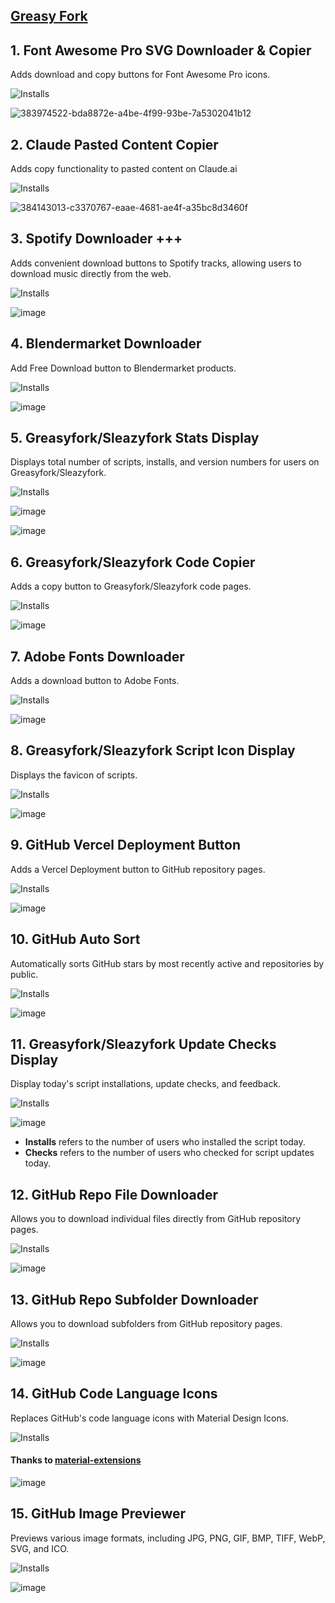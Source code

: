 ## [Greasy Fork](https://greasyfork.org/en/users/1376410-afkarxyz)

## 1. Font Awesome Pro SVG Downloader & Copier
Adds download and copy buttons for Font Awesome Pro icons.

![Installs](https://img.shields.io/badge/dynamic/json?color=%232ea44f&label=Installs&query=$&url=https://forksinstalls.vercel.app/greasyfork.org/en/scripts/516246-font-awesome-pro-svg-downloader-copier)

![383974522-bda8872e-a4be-4f99-93be-7a5302041b12](https://github.com/user-attachments/assets/eea72d70-4d42-4451-a131-41238295c7c7)

## 2. Claude Pasted Content Copier
Adds copy functionality to pasted content on Claude.ai

![Installs](https://img.shields.io/badge/dynamic/json?color=%232ea44f&label=Installs&query=$&url=https://forksinstalls.vercel.app/greasyfork.org/en/scripts/511406-claude-pasted-content-copier)

![384143013-c3370767-eaae-4681-ae4f-a35bc8d3460f](https://github.com/user-attachments/assets/34722d99-7a62-43c6-af7b-515b958fa88b)

## 3. Spotify Downloader +++ 
Adds convenient download buttons to Spotify tracks, allowing users to download music directly from the web.

![Installs](https://img.shields.io/badge/dynamic/json?color=%232ea44f&label=Installs&query=$&url=https://forksinstalls.vercel.app/greasyfork.org/en/scripts/511659-spotify-downloader)

![image](https://github.com/user-attachments/assets/0455ce24-27ce-4d31-a63e-33f2a443db2f)

## 4. Blendermarket Downloader
Add Free Download button to Blendermarket products.

![Installs](https://img.shields.io/badge/dynamic/json?color=%232ea44f&label=Installs&query=$&url=https://forksinstalls.vercel.app/greasyfork.org/en/scripts/517948-blendermarket-downloader)

![image](https://github.com/user-attachments/assets/830bd940-758a-4104-9739-53d24c949de7)

## 5. Greasyfork/Sleazyfork Stats Display
Displays total number of scripts, installs, and version numbers for users on Greasyfork/Sleazyfork.

![Installs](https://img.shields.io/badge/dynamic/json?color=%232ea44f&label=Installs&query=$&url=https://forksinstalls.vercel.app/greasyfork.org/en/scripts/518152-greasyfork-sleazyfork-stats-display)

![image](https://github.com/user-attachments/assets/36130407-520e-4199-85b9-037fe9de0960)

![image](https://github.com/user-attachments/assets/648d553f-3170-4a75-bed3-80b12d36aea3)

## 6. Greasyfork/Sleazyfork Code Copier
Adds a copy button to Greasyfork/Sleazyfork code pages.

![Installs](https://img.shields.io/badge/dynamic/json?color=%232ea44f&label=Installs&query=$&url=https://forksinstalls.vercel.app/greasyfork.org/en/scripts/518206-greasyfork-sleazyfork-code-copier)

![image](https://github.com/user-attachments/assets/ac37de62-4497-4a9c-be05-e5b6a078b44b)

## 7. Adobe Fonts Downloader
Adds a download button to Adobe Fonts.

![Installs](https://img.shields.io/badge/dynamic/json?color=%232ea44f&label=Installs&query=$&url=https://forksinstalls.vercel.app/greasyfork.org/en/scripts/518659-adobe-fonts-downloader)

![image](https://github.com/user-attachments/assets/77628e8a-37fa-4a66-b0e7-cb4e7414efcd)

## 8. Greasyfork/Sleazyfork Script Icon Display
Displays the favicon of scripts.

![Installs](https://img.shields.io/badge/dynamic/json?color=%232ea44f&label=Installs&query=$&url=https://forksinstalls.vercel.app/greasyfork.org/en/scripts/518673-greasyfork-sleazyfork-script-icon-display)

![image](https://github.com/user-attachments/assets/a31e61b5-a249-4dc6-94a0-fe7dc64efe79)

## 9. GitHub Vercel Deployment Button
Adds a Vercel Deployment button to GitHub repository pages.

![Installs](https://img.shields.io/badge/dynamic/json?color=%232ea44f&label=Installs&query=$&url=https://forksinstalls.vercel.app/greasyfork.org/en/scripts/518890-github-vercel-deployment-button)

![image](https://github.com/user-attachments/assets/2932c917-8610-432a-9c93-4e9050353916)

## 10. GitHub Auto Sort
Automatically sorts GitHub stars by most recently active and repositories by public.

![Installs](https://img.shields.io/badge/dynamic/json?color=%232ea44f&label=Installs&query=$&url=https://forksinstalls.vercel.app/greasyfork.org/en/scripts/518947-github-auto-sort)

![image](https://github.com/user-attachments/assets/4276c98f-c6d1-40e9-8904-3dfdeb432f57)

## 11. Greasyfork/Sleazyfork Update Checks Display
Display today's script installations, update checks, and feedback.

![Installs](https://img.shields.io/badge/dynamic/json?color=%232ea44f&label=Installs&query=$&url=https://forksinstalls.vercel.app/greasyfork.org/en/scripts/520111-greasyfork-sleazyfork-update-checks-display)

![image](https://github.com/user-attachments/assets/d9a0f88e-9765-4f7d-bc71-475f97f2e6c3)

- **Installs** refers to the number of users who installed the script today.
- **Checks** refers to the number of users who checked for script updates today.

## 12. GitHub Repo File Downloader
Allows you to download individual files directly from GitHub repository pages.

![Installs](https://img.shields.io/badge/dynamic/json?color=%232ea44f&label=Installs&query=$&url=https://forksinstalls.vercel.app/greasyfork.org/en/scripts/520209-github-repo-file-downloader)

![image](https://github.com/user-attachments/assets/bfa49e28-97b5-468d-ba62-f91a34cb8a55)

## 13. GitHub Repo Subfolder Downloader
Allows you to download subfolders from GitHub repository pages.

![Installs](https://img.shields.io/badge/dynamic/json?color=%232ea44f&label=Installs&query=$&url=https://forksinstalls.vercel.app/greasyfork.org/en/scripts/520237-github-repo-subfolder-downloader)

![image](https://github.com/user-attachments/assets/62988d9a-0b05-4a20-9feb-c886d06e83e5)

## 14. GitHub Code Language Icons
Replaces GitHub's code language icons with Material Design Icons.

![Installs](https://img.shields.io/badge/dynamic/json?color=%232ea44f&label=Installs&query=$&url=https://forksinstalls.vercel.app/greasyfork.org/en/scripts/520285-github-code-language-icons)

#### Thanks to [material-extensions](https://github.com/material-extensions/vscode-material-icon-theme)

![image](https://github.com/user-attachments/assets/08aa2f3b-50ec-4b9a-a4b9-958c16742fca)

## 15. GitHub Image Previewer
Previews various image formats, including JPG, PNG, GIF, BMP, TIFF, WebP, SVG, and ICO.

![Installs](https://img.shields.io/badge/dynamic/json?color=%232ea44f&label=Installs&query=$&url=https://forksinstalls.vercel.app/greasyfork.org/en/scripts/520309-github-image-previewer)

![image](https://github.com/user-attachments/assets/11dfa85e-f522-42f0-8c5c-e118027fed40)
